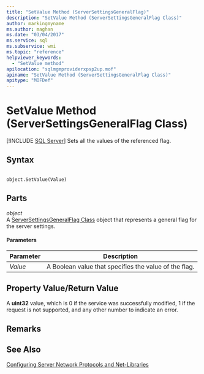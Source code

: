 ```yaml
---
title: "SetValue Method (ServerSettingsGeneralFlag)"
description: "SetValue Method (ServerSettingsGeneralFlag Class)"
author: markingmyname
ms.author: maghan
ms.date: "03/04/2017"
ms.service: sql
ms.subservice: wmi
ms.topic: "reference"
helpviewer_keywords:
  - "SetValue method"
apilocation: "sqlmgmproviderxpsp2up.mof"
apiname: "SetValue Method (ServerSettingsGeneralFlag Class)"
apitype: "MOFDef"
---
```

# SetValue Method (ServerSettingsGeneralFlag Class)
[!INCLUDE [SQL Server](../../../includes/applies-to-version/sqlserver.md)]
  Sets all the values of the referenced flag.  
  
## Syntax  
  
```  
  
object.SetValue(Value)  
```  
  
## Parts  
 *object*  
 A [ServerSettingsGeneralFlag Class](../../../relational-databases/wmi-provider-configuration-classes/serversettingsgeneralflag-class/serversettingsgeneralflag-class.md) object that represents a general flag for the server settings.  
  
#### Parameters  
  
|Parameter|Description|  
|---------------|-----------------|  
|*Value*|A Boolean value that specifies the value of the flag.|  
  
## Property Value/Return Value  
 A **uint32** value, which is 0 if the service was successfully modified, 1 if the request is not supported, and any other number to indicate an error.  
  
## Remarks  
  
## See Also  
 [Configuring Server Network Protocols and Net-Libraries](https://msdn.microsoft.com/library/ms177485\(v=sql.100\).aspx)  
  
  
